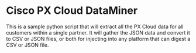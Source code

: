 # Cisco PX Cloud DataMiner
This is a sample python script that will extract all the PX Cloud data
for all customers within a single partner. It will gather the JSON data and convert
it to CSV or JSON files, or both for injecting into any platform that can digest a CSV or JSON file.
